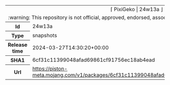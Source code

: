 <html><table>
<tr><td colspan="2" align="center"><img width="0" height="0"><br/>⌈ PixiGeko | 24w13a ⌋<br/><img width="0" height="0"></td></tr>
<tr><td colspan="2" align="center"><img width="0" height="0"><br/>
:warning: This repository is not official, approved, endorsed, associated or connected with Mojang :warning:
<br/><img width="0" height="0"></td></tr>
<tr><th>Id</th><td>24w13a</td></tr>
<tr><th>Type</th><td>snapshots</td></tr>
<tr><th>Release time</th><td>2024-03-27T14:30:20+00:00</td></tr>
<tr><th>SHA1</th><td>6cf31c11399048afad69861cf91756ec18ab4ead</td></tr>
<tr><th>Url</th><td><a href="https://piston-meta.mojang.com/v1/packages/6cf31c11399048afad69861cf91756ec18ab4ead/24w13a.json">https://piston-meta.mojang.com/v1/packages/6cf31c11399048afad69861cf91756ec18ab4ead/24w13a.json</a></td></tr>